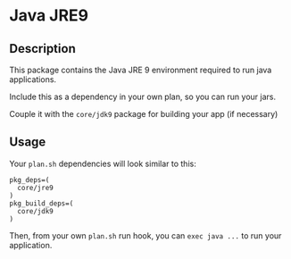 # Java JRE9

## Description

This package contains the Java JRE 9 environment required to run java applications.

Include this as a dependency in your own plan, so you can run your jars.

Couple it with the `core/jdk9` package for building your app (if necessary)

## Usage

Your `plan.sh` dependencies will look similar to this:

```
pkg_deps=(
  core/jre9
)
pkg_build_deps=(
  core/jdk9
)
```

Then, from your own `plan.sh` run hook, you can `exec java ...` to run your application.
